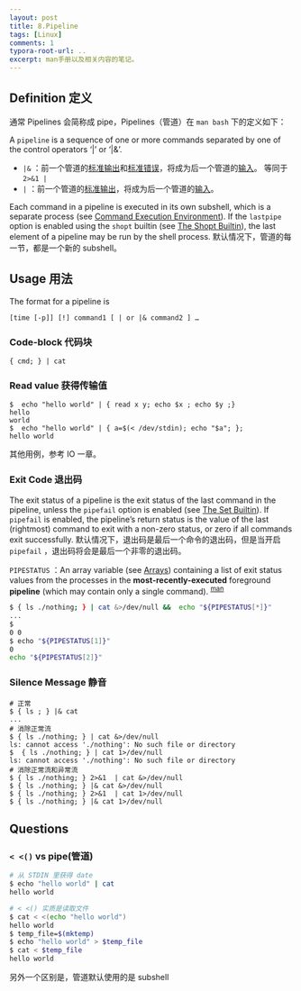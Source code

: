 ```yaml
---
layout: post
title: 8.Pipeline
tags: [Linux]
comments: 1
typora-root-url: ..
excerpt: man手册以及相关内容的笔记。
---
```


## Definition 定义

通常 Pipelines 会简称成 pipe，Pipelines（管道）在 `man bash` 下的定义如下：

A `pipeline` is a sequence of one or more commands separated by one of the control operators ‘|’ or ‘|&’.

- `|&` ：前一个管道的<u>标准输出</u>和<u>标准错误</u>，将成为后一个管道的<u>输入</u>。 等同于 `2>&1 |`
- `|` ：前一个管道的<u>标准输出</u>，将成为后一个管道的<u>输入</u>。

Each command in a pipeline is executed in its own subshell, which is a separate process (see [Command Execution Environment](https://www.gnu.org/software/bash/manual/html_node/Command-Execution-Environment.html)). If the `lastpipe` option is enabled using the `shopt` builtin (see [The Shopt Builtin](https://www.gnu.org/software/bash/manual/html_node/The-Shopt-Builtin.html)), the last element of a pipeline may be run by the shell process. 默认情况下，管道的每一节，都是一个新的 subshell。

## Usage 用法

The format for a pipeline is

```
[time [-p]] [!] command1 [ | or |& command2 ] …
```

### Code-block 代码块

```shell
{ cmd; } | cat
```

### Read value 获得传输值

```shell
$  echo "hello world" | { read x y; echo $x ; echo $y ;}
hello
world
$  echo "hello world" | { a=$(< /dev/stdin); echo "$a"; };
hello world
```

其他用例，参考 IO 一章。

### Exit Code 退出码

The exit status of a pipeline is the exit status of the last command in the pipeline, unless the `pipefail` option is enabled (see [The Set Builtin](https://www.gnu.org/software/bash/manual/html_node/The-Set-Builtin.html)). If `pipefail` is enabled, the pipeline’s return status is the value of the last (rightmost) command to exit with a non-zero status, or zero if all commands exit successfully.  默认情况下，退出码是最后一个命令的退出码，但是当开启 `pipefail` ，退出码将会是最后一个非零的退出码。

`PIPESTATUS` ：An array variable (see [Arrays](https://www.gnu.org/software/bash/manual/bash.html#Arrays)) containing a list of exit status values from the processes in the **most-recently-executed** foreground **pipeline** (which may contain only a single command). <sup>[man](https://www.gnu.org/software/bash/manual/bash.html)</sup>

```bash
$ { ls ./nothing; } | cat &>/dev/null &&  echo "${PIPESTATUS[*]}"
...
$
0 0
$ echo "${PIPESTATUS[1]}"
0
echo "${PIPESTATUS[2]}"
```

### Silence Message 静音

```shell
# 正常
$ { ls ; } |& cat  
...
# 消除正常流
$ { ls ./nothing; } | cat &>/dev/null
ls: cannot access './nothing': No such file or directory
$  { ls ./nothing; } | cat 1>/dev/null
ls: cannot access './nothing': No such file or directory
# 消除正常流和异常流
$ { ls ./nothing; } 2>&1  | cat &>/dev/null 
$ { ls ./nothing; } |& cat &>/dev/null 
$ { ls ./nothing; } 2>&1  | cat 1>/dev/null 
$ { ls ./nothing; } |& cat 1>/dev/null 
```

## Questions

### `< <()` vs pipe(管道)

```bash
# 从 STDIN 里获得 date
$ echo "hello world" | cat  
hello world

# < <() 实质是读取文件
$ cat < <(echo "hello world")
hello world
$ temp_file=$(mktemp)
$ echo "hello world" > $temp_file
$ cat < $temp_file
hello world
```

另外一个区别是，管道默认使用的是 subshell
